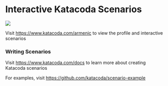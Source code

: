 # Interactive Katacoda Scenarios

[![](http://shields.katacoda.com/katacoda/armenic/count.svg)](https://www.katacoda.com/armenic "Get your profile on Katacoda.com")

Visit https://www.katacoda.com/armenic to view the profile and interactive scenarios

### Writing Scenarios
Visit https://www.katacoda.com/docs to learn more about creating Katacoda scenarios

For examples, visit https://github.com/katacoda/scenario-example
